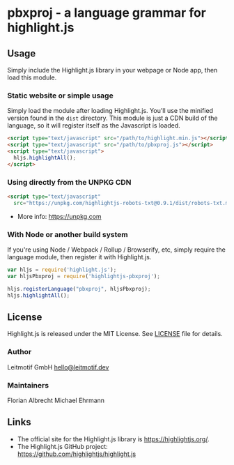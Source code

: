 # pbxproj - a language grammar for highlight.js

## Usage

Simply include the Highlight.js library in your webpage or Node app, then load this module.

### Static website or simple usage

Simply load the module after loading Highlight.js.  You'll use the minified version found in the `dist` directory.  This module is just a CDN build of the language, so it will register itself as the Javascript is loaded.

```html
<script type="text/javascript" src="/path/to/highlight.min.js"></script>
<script type="text/javascript" src="/path/to/pbxproj.js"></script>
<script type="text/javascript">
  hljs.highlightAll();
</script>
```


### Using directly from the UNPKG CDN

```html
<script type="text/javascript"
  src="https://unpkg.com/highlightjs-robots-txt@0.9.1/dist/robots-txt.min.js"></script>
```

- More info: <https://unpkg.com>

### With Node or another build system

If you're using Node / Webpack / Rollup / Browserify, etc, simply require the language module, then register it with Highlight.js.

```javascript
var hljs = require('highlight.js');
var hljsPbxproj = require('highlightjs-pbxproj');

hljs.registerLanguage("pbxproj", hljsPbxproj);
hljs.highlightAll();
```

## License

Highlight.js is released under the MIT License. See [LICENSE][1] file
for details.

### Author

Leitmotif GmbH <hello@leitmotif.dev>

### Maintainers

Florian Albrecht
Michael Ehrmann

## Links

- The official site for the Highlight.js library is <https://highlightjs.org/>.
- The Highlight.js GitHub project: <https://github.com/highlightjs/highlight.js>

[1]: https://github.com/leitmotif-dev/highlightjs-pbxproj/blob/master/LICENSE
